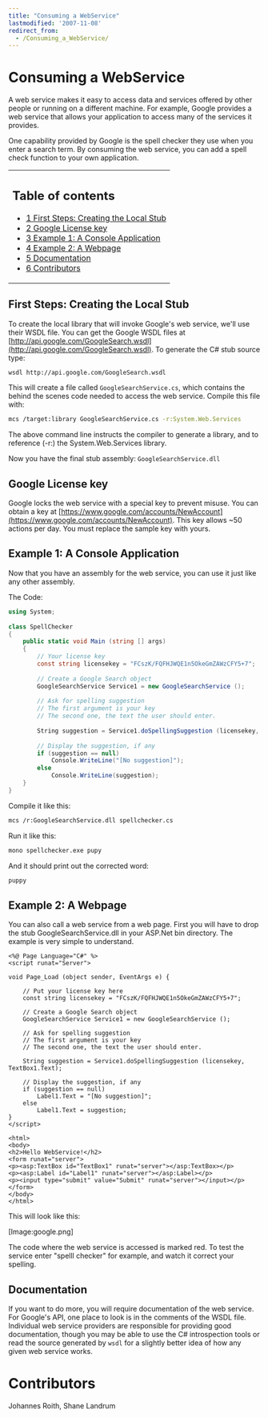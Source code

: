 ```yaml
---
title: "Consuming a WebService"
lastmodified: '2007-11-08'
redirect_from:
  - /Consuming_a_WebService/
---
```


Consuming a WebService
======================

A web service makes it easy to access data and services offered by other people or running on a different machine. For example, Google provides a web service that allows your application to access many of the services it provides.

One capability provided by Google is the spell checker they use when you enter a search term. By consuming the web service, you can add a spell check function to your own application.

<table>
<col width="100%" />
<tbody>
<tr class="odd">
<td align="left"><h2>Table of contents</h2>
<ul>
<li><a href="#first-steps-creating-the-local-stub">1 First Steps: Creating the Local Stub</a></li>
<li><a href="#google-license-key">2 Google License key</a></li>
<li><a href="#example-1-a-console-application">3 Example 1: A Console Application</a></li>
<li><a href="#example-2-a-webpage">4 Example 2: A Webpage</a></li>
<li><a href="#documentation">5 Documentation</a></li>
<li><a href="#contributors">6 Contributors</a></li>
</ul></td>
</tr>
</tbody>
</table>

First Steps: Creating the Local Stub
------------------------------------

To create the local library that will invoke Google's web service, we'll use their WSDL file. You can get the Google WSDL files at [http://api.google.com/GoogleSearch.wsdl](http://api.google.com/GoogleSearch.wsdl). To generate the C# stub source type:

``` bash
wsdl http://api.google.com/GoogleSearch.wsdl
```

This will create a file called `GoogleSearchService.cs`, which contains the behind the scenes code needed to access the web service. Compile this file with:

``` bash
mcs /target:library GoogleSearchService.cs -r:System.Web.Services
```

The above command line instructs the compiler to generate a library, and to reference (-r:) the System.Web.Services library.

Now you have the final stub assembly: `GoogleSearchService.dll`

Google License key
------------------

Google locks the web service with a special key to prevent misuse. You can obtain a key at [https://www.google.com/accounts/NewAccount](https://www.google.com/accounts/NewAccount). This key allows \~50 actions per day. You must replace the sample key with yours.

Example 1: A Console Application
--------------------------------

Now that you have an assembly for the web service, you can use it just like any other assembly.

The Code:

``` csharp
using System;
 
class SpellChecker
{
    public static void Main (string [] args)
    {
        // Your license key
        const string licensekey = "FCszK/FQFHJWQE1n5OkeGmZAWzCFY5+7";
 
        // Create a Google Search object
        GoogleSearchService Service1 = new GoogleSearchService ();
 
        // Ask for spelling suggestion
        // The first argument is your key
        // The second one, the text the user should enter.
 
        String suggestion = Service1.doSpellingSuggestion (licensekey, args[0]);
 
        // Display the suggestion, if any
        if (suggestion == null)
            Console.WriteLine("[No suggestion]");
        else
            Console.WriteLine(suggestion);
    }
}
```

Compile it like this:

``` bash
mcs /r:GoogleSearchService.dll spellchecker.cs
```

Run it like this:

``` bash
mono spellchecker.exe pupy
```

And it should print out the corrected word:

``` bash
puppy
```

Example 2: A Webpage
--------------------

You can also call a web service from a web page. First you will have to drop the stub GoogleSearchService.dll in your ASP.Net bin directory. The example is very simple to understand.

    <%@ Page Language="C#" %>
    <script runat="Server">

    void Page_Load (object sender, EventArgs e) {

        // Put your license key here
        const string licensekey = "FCszK/FQFHJWQE1n5OkeGmZAWzCFY5+7";

        // Create a Google Search object
        GoogleSearchService Service1 = new GoogleSearchService ();

        // Ask for spelling suggestion
        // The first argument is your key
        // The second one, the text the user should enter.

        String suggestion = Service1.doSpellingSuggestion (licensekey, TextBox1.Text);

        // Display the suggestion, if any
        if (suggestion == null)
            Label1.Text = "[No suggestion]";
        else
            Label1.Text = suggestion;
    }
    </script>

    <html>
    <body>
    <h2>Hello WebService!</h2>
    <form runat="server">
    <p><asp:TextBox id="TextBox1" runat="server"></asp:TextBox></p>
    <p><asp:Label id="Label1" runat="server"></asp:Label></p>
    <p><input type="submit" value="Submit" runat="server"></input></p>
    </form>
    </body>
    </html>

This will look like this:

[Image:google.png]

The code where the web service is accessed is marked red. To test the service enter "spelll checker" for example, and watch it correct your spelling.

Documentation
-------------

If you want to do more, you will require documentation of the web service. For Google's API, one place to look is in the comments of the WSDL file. Individual web service providers are responsible for providing good documentation, though you may be able to use the C# introspection tools or read the source generated by `wsdl` for a slightly better idea of how any given web service works.

Contributors
============

Johannes Roith, Shane Landrum
